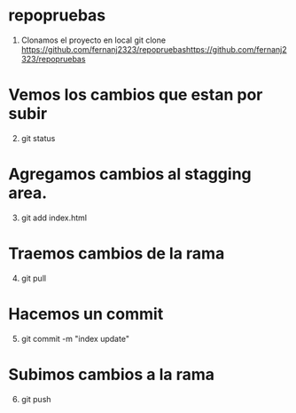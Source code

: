 # repopruebas  

1. Clonamos el proyecto en local 
git clone https://github.com/fernanj2323/repopruebashttps://github.com/fernanj2323/repopruebas


# Vemos los cambios que estan por subir 
2. git status 

# Agregamos cambios al stagging area. 
3. git add index.html 

# Traemos cambios de la rama 
4. git pull 

# Hacemos un commit 
5. git commit -m "index update"  

# Subimos cambios a la rama 
6. git push